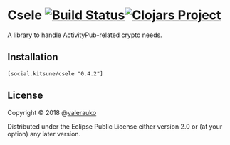 # Csele [![Build Status](https://travis-ci.com/valerauko/csele.svg?branch=master)](https://travis-ci.com/valerauko/csele)[![Clojars Project](https://img.shields.io/clojars/v/social.kitsune/csele.svg)](https://clojars.org/social.kitsune/csele)

A library to handle ActivityPub-related crypto needs.

## Installation

```
[social.kitsune/csele "0.4.2"]
```

## License

Copyright © 2018 @[valerauko](https://github.com/valerauko)

Distributed under the Eclipse Public License either version 2.0 or (at your option) any later version.
